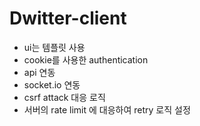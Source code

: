# Dwitter-client

- ui는 템플릿 사용
- cookie를 사용한 authentication
- api 연동
- socket.io 연동
- csrf attack 대응 로직
- 서버의 rate limit 에 대응하여 retry 로직 설정
